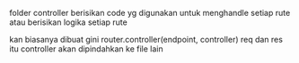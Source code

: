 folder controller berisikan code yg digunakan untuk 
menghandle setiap rute
atau berisikan logika setiap rute

kan biasanya dibuat gini 
router.controller(endpoint, controller)
req dan res itu controller akan dipindahkan ke file lain